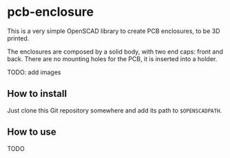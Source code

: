 # pcb-enclosure

This is a very simple OpenSCAD library to create PCB enclosures, to be 3D printed.

The enclosures are composed by a solid body, with two end caps: front and back. There are no mounting holes for the PCB, it is inserted into a holder.

TODO: add images


## How to install

Just clone this Git repository somewhere and add its path to `$OPENSCADPATH`.


## How to use

TODO
